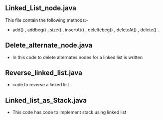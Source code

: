 Linked_List_node.java 
-----------------------------------------------------------------------------------------------------------------------------------
This file contain the following methods:-
* add() , addbeg() , size() , insertAt() , deleltebeg() , deleteAt()  , delete() .



Delete_alternate_node.java
-----------------------------------------------------------------------------------------------------------------------------------
* In this code to delete alternates nodes for a linked list is written




Reverse_linked_list.java
-----------------------------------------------------------------------------------------------------------------------------------
* code to reverse a linked list .



Linked_list_as_Stack.java
------------------------------------------------------------------------------------------------------------------------------------
* This code has code to implement stack using linked list
